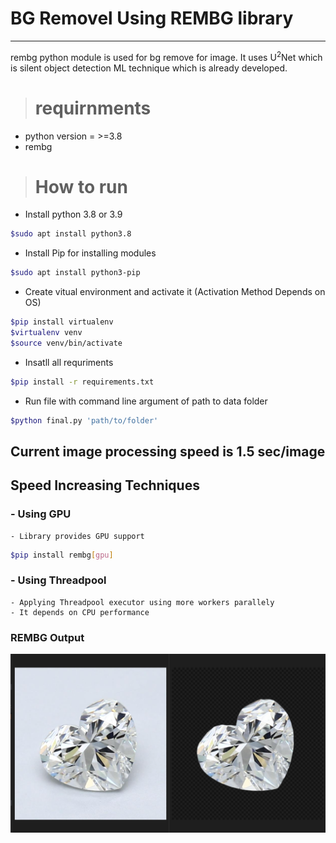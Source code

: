 # BG Removel Using REMBG library

<hr>

rembg python module is used for bg remove for image. It uses U<sup>2</sup>Net which is silent object detection ML technique which is already developed. 

> # requirnments

- python version = >=3.8
- rembg 

> # How to  run

- Install python 3.8 or 3.9

```bash 
$sudo apt install python3.8
```

- Install Pip for installing modules

```bash 
$sudo apt install python3-pip
```

- Create vitual environment and activate it (Activation Method Depends on OS)

```bash 
$pip install virtualenv
$virtualenv venv
$source venv/bin/activate
```

- Insatll all requriments

```bash 
$pip install -r requirements.txt
```

- Run file with command line argument of path to data folder

```bash 
$python final.py 'path/to/folder'
```

## Current image processing speed is 1.5 sec/image

## Speed Increasing Techniques
### - Using GPU
    - Library provides GPU support

```bash 
$pip install rembg[gpu]
```
### - Using Threadpool
    - Applying Threadpool executor using more workers parallely
    - It depends on CPU performance

<h3>REMBG Output</h3>
    <img src='sample_outputs/HS.png'>
